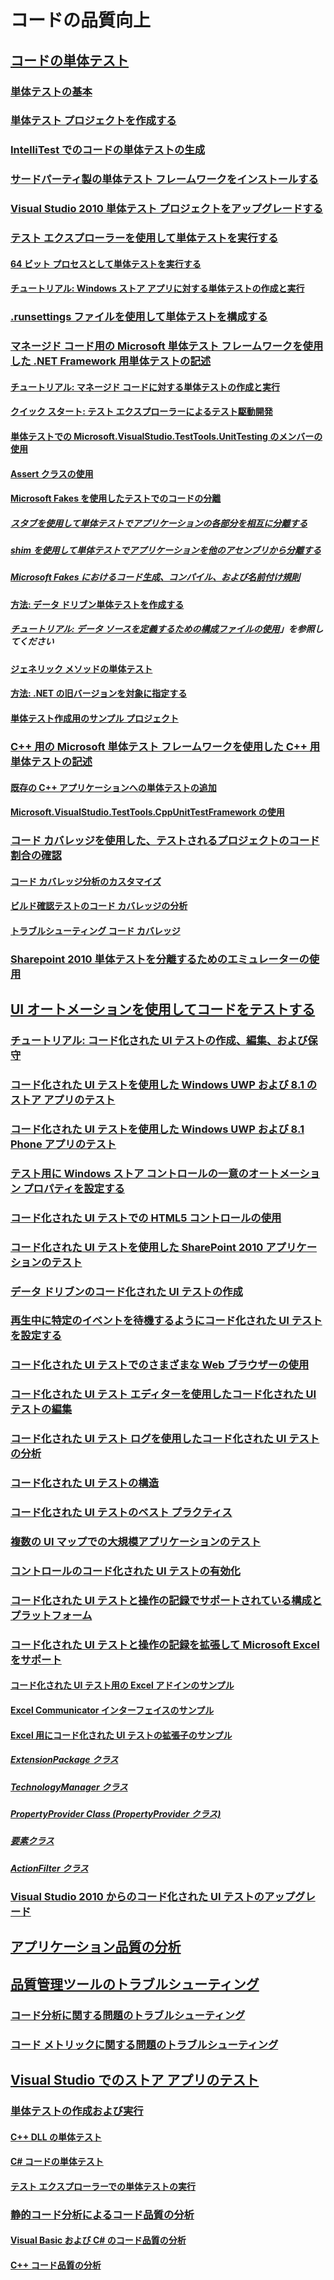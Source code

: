 # コードの品質向上
## [コードの単体テスト](unit-test-your-code.md)
### [単体テストの基本](unit-test-basics.md)
### [単体テスト プロジェクトを作成する](create-a-unit-test-project.md)
### [IntelliTest でのコードの単体テストの生成](generate-unit-tests-for-your-code-with-intellitest.md)
### [サードパーティ製の単体テスト フレームワークをインストールする](install-third-party-unit-test-frameworks.md)
### [Visual Studio 2010 単体テスト プロジェクトをアップグレードする](upgrade-visual-studio-2010-unit-test-projects.md)
### [テスト エクスプローラーを使用して単体テストを実行する](run-unit-tests-with-test-explorer.md)
#### [64 ビット プロセスとして単体テストを実行する](run-a-unit-test-as-a-64-bit-process.md)
#### [チュートリアル: Windows ストア アプリに対する単体テストの作成と実行](walkthrough-creating-and-running-unit-tests-for-windows-store-apps.md)
### [.runsettings ファイルを使用して単体テストを構成する](configure-unit-tests-by-using-a-dot-runsettings-file.md)
### [マネージド コード用の Microsoft 単体テスト フレームワークを使用した .NET Framework 用単体テストの記述](writing-unit-tests-for-the-dotnet-framework-with-the-microsoft-unit-test-framework-for-managed-code.md)
#### [チュートリアル: マネージド コードに対する単体テストの作成と実行](walkthrough-creating-and-running-unit-tests-for-managed-code.md)
#### [クイック スタート: テスト エクスプローラーによるテスト駆動開発](quick-start-test-driven-development-with-test-explorer.md)
#### [単体テストでの Microsoft.VisualStudio.TestTools.UnitTesting のメンバーの使用](using-microsoft-visualstudio-testtools-unittesting-members-in-unit-tests.md)
#### [Assert クラスの使用](using-the-assert-classes.md)
#### [Microsoft Fakes を使用したテストでのコードの分離](isolating-code-under-test-with-microsoft-fakes.md)
##### [スタブを使用して単体テストでアプリケーションの各部分を相互に分離する](using-stubs-to-isolate-parts-of-your-application-from-each-other-for-unit-testing.md)
##### [shim を使用して単体テストでアプリケーションを他のアセンブリから分離する](using-shims-to-isolate-your-application-from-other-assemblies-for-unit-testing.md)
##### [Microsoft Fakes におけるコード生成、コンパイル、および名前付け規則](code-generation-compilation-and-naming-conventions-in-microsoft-fakes.md)
#### [方法: データ ドリブン単体テストを作成する](how-to-create-a-data-driven-unit-test.md)
##### [チュートリアル: データ ソースを定義するための構成ファイルの使用](walkthrough-using-a-configuration-file-to-define-a-data-source.md)」を参照してください
#### [ジェネリック メソッドの単体テスト](unit-tests-for-generic-methods.md)
#### [方法: .NET の旧バージョンを対象に指定する](how-to-configure-unit-tests-to-target-an-earlier-version-of-the-dotnet-framework.md)
#### [単体テスト作成用のサンプル プロジェクト](sample-project-for-creating-unit-tests.md)
### [C++ 用の Microsoft 単体テスト フレームワークを使用した C++ 用単体テストの記述](writing-unit-tests-for-c-cpp-with-the-microsoft-unit-testing-framework-for-cpp.md)
#### [既存の C++ アプリケーションへの単体テストの追加](unit-testing-existing-cpp-applications-with-test-explorer.md)
#### [Microsoft.VisualStudio.TestTools.CppUnitTestFramework の使用](using-microsoft-visualstudio-testtools-cppunittestframework.md)
### [コード カバレッジを使用した、テストされるプロジェクトのコード割合の確認](using-code-coverage-to-determine-how-much-code-is-being-tested.md)
#### [コード カバレッジ分析のカスタマイズ](customizing-code-coverage-analysis.md)
#### [ビルド確認テストのコード カバレッジの分析](analyzing-code-coverage-in-build-verification-tests.md)
#### [トラブルシューティング コード カバレッジ](troubleshooting-code-coverage.md)
### [Sharepoint 2010 単体テストを分離するためのエミュレーターの使用](using-emulators-to-isolate-unit-tests-for-sharepoint-2010-applications.md)
## [UI オートメーションを使用してコードをテストする](use-ui-automation-to-test-your-code.md)
### [チュートリアル: コード化された UI テストの作成、編集、および保守](walkthrough-creating-editing-and-maintaining-a-coded-ui-test.md)
### [コード化された UI テストを使用した Windows UWP および 8.1 のストア アプリのテスト](test-windows-store-8-1-apps-with-coded-ui-tests.md)
### [コード化された UI テストを使用した Windows UWP および 8.1 Phone アプリのテスト](test-windows-phone-8-1-apps-with-coded-ui-tests.md)
### [テスト用に Windows ストア コントロールの一意のオートメーション プロパティを設定する](set-a-unique-automation-property-for-windows-store-controls-for-testing.md)
### [コード化された UI テストでの HTML5 コントロールの使用](using-html5-controls-in-coded-ui-tests.md)
### [コード化された UI テストを使用した SharePoint 2010 アプリケーションのテスト](testing-sharepoint-2010-applications-with-coded-ui-tests.md)
### [データ ドリブンのコード化された UI テストの作成](creating-a-data-driven-coded-ui-test.md)
### [再生中に特定のイベントを待機するようにコード化された UI テストを設定する](making-coded-ui-tests-wait-for-specific-events-during-playback.md)
### [コード化された UI テストでのさまざまな Web ブラウザーの使用](using-different-web-browsers-with-coded-ui-tests.md)
### [コード化された UI テスト エディターを使用したコード化された UI テストの編集](editing-coded-ui-tests-using-the-coded-ui-test-editor.md)
### [コード化された UI テスト ログを使用したコード化された UI テストの分析](analyzing-coded-ui-tests-using-coded-ui-test-logs.md)
### [コード化された UI テストの構造](anatomy-of-a-coded-ui-test.md)
### [コード化された UI テストのベスト プラクティス](best-practices-for-coded-ui-tests.md)
### [複数の UI マップでの大規模アプリケーションのテスト](testing-a-large-application-with-multiple-ui-maps.md)
### [コントロールのコード化された UI テストの有効化](enable-coded-ui-testing-of-your-controls.md)
### [コード化された UI テストと操作の記録でサポートされている構成とプラットフォーム](supported-configurations-and-platforms-for-coded-ui-tests-and-action-recordings.md)
### [コード化された UI テストと操作の記録を拡張して Microsoft Excel をサポート](extending-coded-ui-tests-and-action-recordings-to-support-microsoft-excel.md)
#### [コード化された UI テスト用の Excel アドインのサンプル](sample-excel-add-in-for-coded-ui-testing.md)
#### [Excel Communicator インターフェイスのサンプル](sample-excel-communicator-interface.md)
#### [Excel 用にコード化された UI テストの拡張子のサンプル](sample-coded-ui-test-extension-for-excel.md)
##### [ExtensionPackage クラス](sample-excel-extension-extensionpackage-class.md)
##### [TechnologyManager クラス](sample-excel-extension-technologymanager-class.md)
##### [PropertyProvider Class (PropertyProvider クラス)](sample-excel-extension-propertyprovider-class.md)
##### [要素クラス](sample-excel-extension-element-classes.md)
##### [ActionFilter クラス](sample-excel-extension-actionfilter-class.md)
### [Visual Studio 2010 からのコード化された UI テストのアップグレード](upgrading-coded-ui-tests-from-visual-studio-2010.md)
## [アプリケーション品質の分析](../code-quality/analyzing-application-quality-by-using-code-analysis-tools.md)
## [品質管理ツールのトラブルシューティング](troubleshooting-quality-tools.md)
### [コード分析に関する問題のトラブルシューティング](troubleshooting-code-analysis-issues.md)
### [コード メトリックに関する問題のトラブルシューティング](troubleshooting-code-metrics-issues.md)
## [Visual Studio でのストア アプリのテスト](testing-store-apps-with-visual-studio.md)
### [単体テストの作成および実行](create-and-run-unit-tests-for-a-store-app-in-visual-studio.md)
#### [C++ DLL の単体テスト](unit-testing-a-visual-cpp-dll-for-store-apps.md)
#### [C# コードの単体テスト](unit-testing-visual-csharp-code-in-a-store-app.md)
#### [テスト エクスプローラーでの単体テストの実行](run-unit-tests-for-store-apps-in-visual-studio.md)
### [静的コード分析によるコード品質の分析](analyze-the-code-quality-of-store-apps-using-visual-studio-static-code-analysis.md)
#### [Visual Basic および C# のコード品質の分析](analyze-visual-basic-and-csharp-code-quality-in-store-apps-using-visual-studio-static-code-analysis.md)
#### [C++ コード品質の分析](analyze-cpp-code-quality-of-store-apps-using-visual-studio-static-code-analysis.md)